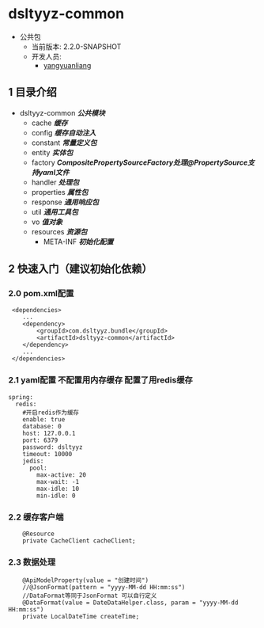 # dsltyyz-common
- 公共包
  - 当前版本: 2.2.0-SNAPSHOT
  - 开发人员:
    - [yangyuanliang](mailto:yangyuanliang@dsltyyz.com) 
## 1 目录介绍
- dsltyyz-common ___公共模块___
  - cache ___缓存___
  - config ___缓存自动注入___
  - constant ___常量定义包___
  - entity ___实体包___
  - factory ___CompositePropertySourceFactory处理@PropertySource支持yaml文件___
  - handler ___处理包___
  - properties ___属性包___
  - response ___通用响应包___
  - util ___通用工具包___
  - vo ___值对象___
  - resources ___资源包___
      - META-INF ___初始化配置___
## 2 快速入门（建议初始化依赖）
### 2.0 pom.xml配置
~~~
 <dependencies>
    ...
    <dependency>
        <groupId>com.dsltyyz.bundle</groupId>
        <artifactId>dsltyyz-common</artifactId>
    </dependency>
    ...
 </dependencies>
~~~
### 2.1 yaml配置 不配置用内存缓存 配置了用redis缓存
~~~
spring:
  redis:
    #开启redis作为缓存
    enable: true
    database: 0
    host: 127.0.0.1
    port: 6379
    password: dsltyyz
    timeout: 10000
    jedis:
      pool:
        max-active: 20
        max-wait: -1
        max-idle: 10
        min-idle: 0
~~~
### 2.2 缓存客户端
~~~
    @Resource
    private CacheClient cacheClient;
~~~
### 2.3 数据处理
~~~
    @ApiModelProperty(value = "创建时间")
    //@JsonFormat(pattern = "yyyy-MM-dd HH:mm:ss")
    //DataFormat等同于JsonFormat 可以自行定义
    @DataFormat(value = DateDataHelper.class, param = "yyyy-MM-dd HH:mm:ss")
    private LocalDateTime createTime;
~~~
